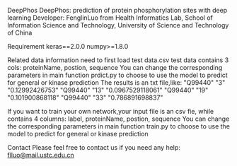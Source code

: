 DeepPhos
DeepPhos: prediction of protein phosphorylation sites with deep learning
Developer: FenglinLuo  from Health Informatics Lab, School of Information Science and Technology, University of Science and Technology of China

Requirement
keras==2.0.0
numpy>=1.8.0

Related data information need to first load 
test data.csv
test data contains 3 cols: proteinName, postion, sequence
You can change the corresponding parameters in  main function prdict.py to choose to use the model to predict for general or kinase prediction
The results is an txt file,like:
"Q99440"	"3"	"0.12992426753"
"Q99440"	"13"	"0.0967529118061"
"Q99440"	"19"	"0.101900868118"
"Q99440"	"33"	"0.786891698837"

If you want to train your own network,your input file is an csv fie, while contains 4 columns:
label, proteinName, postion, sequence
You can change the corresponding parameters in  main function train.py to choose to use the model to predict for general or kinase prediction

Contact
Please feel free to contact us if you need any help: flluo@mail.ustc.edu.cn
